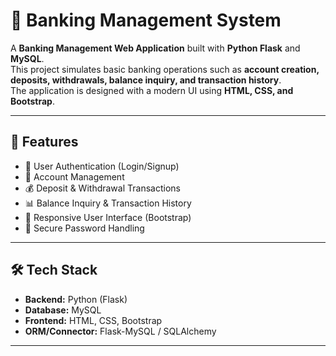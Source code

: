 # 🏦 Banking Management System

A **Banking Management Web Application** built with **Python Flask** and **MySQL**.  
This project simulates basic banking operations such as **account creation, deposits, withdrawals, balance inquiry, and transaction history**.  
The application is designed with a modern UI using **HTML, CSS, and Bootstrap**.

---

## 🚀 Features
- 👤 User Authentication (Login/Signup)
- 🏦 Account Management
- 💰 Deposit & Withdrawal Transactions
- 📊 Balance Inquiry & Transaction History
- 📱 Responsive User Interface (Bootstrap)
- 🔐 Secure Password Handling

---

## 🛠 Tech Stack
- **Backend:** Python (Flask)
- **Database:** MySQL
- **Frontend:** HTML, CSS, Bootstrap
- **ORM/Connector:** Flask-MySQL / SQLAlchemy

---

